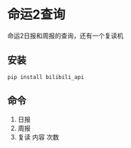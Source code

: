 # 命运2查询 #
命运2日报和周报的查询，还有一个复读机
## 安装 ##
`
pip install bilibili_api
`
## 命令 ##
1. 日报
2. 周报
3. 复读 内容 次数
